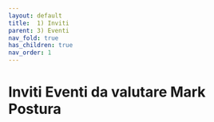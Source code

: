 ```yaml
---
layout: default
title:  1) Inviti
parent: 3) Eventi
nav_fold: true 
has_children: true
nav_order: 1
---
```


# Inviti Eventi da valutare Mark Postura